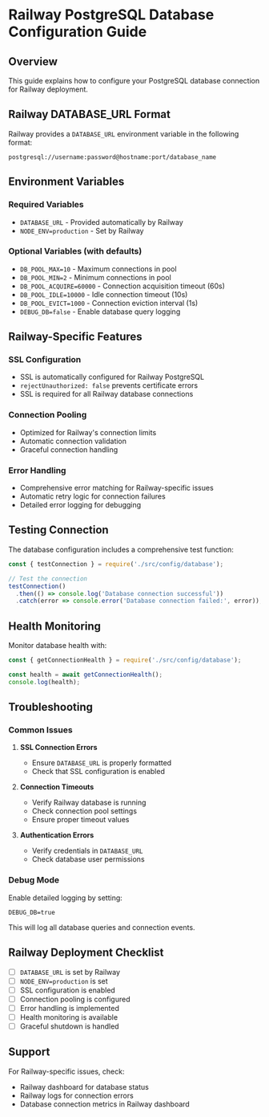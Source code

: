 # Railway PostgreSQL Database Configuration Guide

## Overview
This guide explains how to configure your PostgreSQL database connection for Railway deployment.

## Railway DATABASE_URL Format
Railway provides a `DATABASE_URL` environment variable in the following format:
```
postgresql://username:password@hostname:port/database_name
```

## Environment Variables

### Required Variables
- `DATABASE_URL` - Provided automatically by Railway
- `NODE_ENV=production` - Set by Railway

### Optional Variables (with defaults)
- `DB_POOL_MAX=10` - Maximum connections in pool
- `DB_POOL_MIN=2` - Minimum connections in pool
- `DB_POOL_ACQUIRE=60000` - Connection acquisition timeout (60s)
- `DB_POOL_IDLE=10000` - Idle connection timeout (10s)
- `DB_POOL_EVICT=1000` - Connection eviction interval (1s)
- `DEBUG_DB=false` - Enable database query logging

## Railway-Specific Features

### SSL Configuration
- SSL is automatically configured for Railway PostgreSQL
- `rejectUnauthorized: false` prevents certificate errors
- SSL is required for all Railway database connections

### Connection Pooling
- Optimized for Railway's connection limits
- Automatic connection validation
- Graceful connection handling

### Error Handling
- Comprehensive error matching for Railway-specific issues
- Automatic retry logic for connection failures
- Detailed error logging for debugging

## Testing Connection

The database configuration includes a comprehensive test function:

```javascript
const { testConnection } = require('./src/config/database');

// Test the connection
testConnection()
  .then(() => console.log('Database connection successful'))
  .catch(error => console.error('Database connection failed:', error));
```

## Health Monitoring

Monitor database health with:

```javascript
const { getConnectionHealth } = require('./src/config/database');

const health = await getConnectionHealth();
console.log(health);
```

## Troubleshooting

### Common Issues

1. **SSL Connection Errors**
   - Ensure `DATABASE_URL` is properly formatted
   - Check that SSL configuration is enabled

2. **Connection Timeouts**
   - Verify Railway database is running
   - Check connection pool settings
   - Ensure proper timeout values

3. **Authentication Errors**
   - Verify credentials in `DATABASE_URL`
   - Check database user permissions

### Debug Mode
Enable detailed logging by setting:
```
DEBUG_DB=true
```

This will log all database queries and connection events.

## Railway Deployment Checklist

- [ ] `DATABASE_URL` is set by Railway
- [ ] `NODE_ENV=production` is set
- [ ] SSL configuration is enabled
- [ ] Connection pooling is configured
- [ ] Error handling is implemented
- [ ] Health monitoring is available
- [ ] Graceful shutdown is handled

## Support

For Railway-specific issues, check:
- Railway dashboard for database status
- Railway logs for connection errors
- Database connection metrics in Railway dashboard
